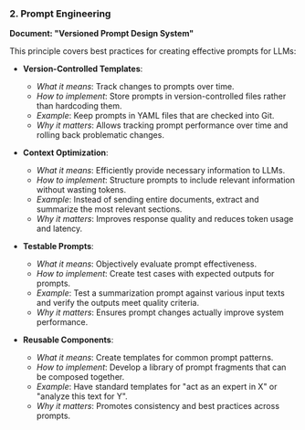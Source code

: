 
### 2. Prompt Engineering
**Document: "Versioned Prompt Design System"**

This principle covers best practices for creating effective prompts for LLMs:

- **Version-Controlled Templates**: 
  - *What it means*: Track changes to prompts over time.
  - *How to implement*: Store prompts in version-controlled files rather than hardcoding them.
  - *Example*: Keep prompts in YAML files that are checked into Git.
  - *Why it matters*: Allows tracking prompt performance over time and rolling back problematic changes.

- **Context Optimization**: 
  - *What it means*: Efficiently provide necessary information to LLMs.
  - *How to implement*: Structure prompts to include relevant information without wasting tokens.
  - *Example*: Instead of sending entire documents, extract and summarize the most relevant sections.
  - *Why it matters*: Improves response quality and reduces token usage and latency.

- **Testable Prompts**: 
  - *What it means*: Objectively evaluate prompt effectiveness.
  - *How to implement*: Create test cases with expected outputs for prompts.
  - *Example*: Test a summarization prompt against various input texts and verify the outputs meet quality criteria.
  - *Why it matters*: Ensures prompt changes actually improve system performance.

- **Reusable Components**: 
  - *What it means*: Create templates for common prompt patterns.
  - *How to implement*: Develop a library of prompt fragments that can be composed together.
  - *Example*: Have standard templates for "act as an expert in X" or "analyze this text for Y".
  - *Why it matters*: Promotes consistency and best practices across prompts.
